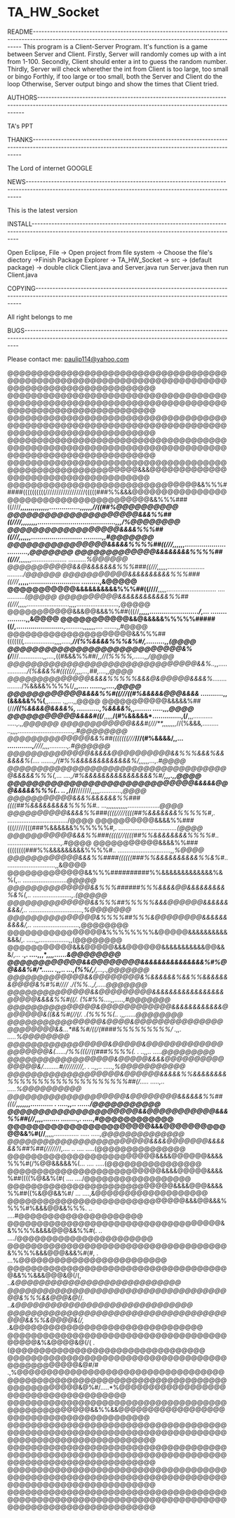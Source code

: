 # TA_HW_Socket
README--------------------------------------------------------------------------------------------------------------------------------------------------------
This program is a Client-Server Program. It's function is a game between Server and Client.
Firstly, Server will randomly comes up with a int from 1-100.
Secondly, Client should enter a int to guess the random number.
Thirdly, Server will check wherether the int from Client is too large, too small or bingo
Forthly, if too large or too small, both the Server and Client do the loop
Otherwise, Server output bingo and show the times that Client tried.

AUTHORS-------------------------------------------------------------------------------------------------------------------------------------------------------

TA's PPT

THANKS--------------------------------------------------------------------------------------------------------------------------------------------------------

The Lord of internet GOOGLE

NEWS----------------------------------------------------------------------------------------------------------------------------------------------------------

This is the latest version

INSTALL-------------------------------------------------------------------------------------------------------------------------------------------------------

Open Eclipse,
File -> Open project from file system -> Choose the file's diectory ->Finish
Package Explorer -> TA_HW_Socket -> src -> (default package) -> double click Client.java and Server.java
run Server.java 
then run Client.java 
 
COPYING-------------------------------------------------------------------------------------------------------------------------------------------------------

All right belongs to me 

BUGS----------------------------------------------------------------------------------------------------------------------------------------------------------

Please contact me:
paulip114@yahoo.com


@@@@@@@@@@@@@@@@@@@@@@@@@@@@@@@@@@@@@@@@@@@@@@@@@@@@@@@@@@@@@@@@@@@@@@@@@@@@@@@@@@@@@@@@@@@@@@@@@@@
@@@@@@@@@@@@@@@@@@@@@@@@@@@@@@@@@@@@@@@@@@@@@@@@@@@@@@@@@@@@@@@@@@@@@@@@@@@@@@@@@@@@@@@@@@@@@@@@@@@
@@@@@@@@@@@@@@@@@@@@@@@@@@@@@@@@@@@@@@@@@@@@@@@@@@@@@@@@@@@@@@@@@@@@@@@@@@@@@@@@@@@@@@@@@@@@@@@@@@@
@@@@@@@@@@@@@@@@@@@@@@@@@@@@@@@@@@@@@@@@@@@@@@@@@@@@@@@@@@@@@@@@@@@@@@@@@@@@@@@@@@@@@@@@@@@@@@@@@@@
@@@@@@@@@@@@@@@@@@@@@@@@@@@@@@@@@@@@@@@@@@@@@@@@@@@@@@@@@@@&&&@@@@@@@@@@@@@@@@@@@@@@@@@@@@@@@@@@@@@
@@@@@@@@@@@@@@@@@@@@@@@@@@@@@@@@&&%%%#####((((((((((//////////////////(((((###%%&&&@@@@@@@@@@@@@@@@
@@@@@@@@@@@@@@@@@@@@@@@@&&%%%###((////*****,,,,,,,,,,,,,,...............,,,,,,****//((##%@@@@@@@@@@
@@@@@@@@@@@@@@@@@@@@@&&&%%##((////****,,,,,,,,......................................,,,**/%@@@@@@@@
@@@@@@@@@@@@@@@@@@&&&&%%%##((///****,,,,,,.........................             .........,,#@@@@@@@
@@@@@@@@@@@@@@@@&&&&&%%%%##((///***,,,,,,....................                   ..........,*@@@@@@@
@@@@@@@@@@@@@&&&&&&&&%%%%##((///**,,,,,,,....................                     ..........%@@@@@@
@@@@@@@@@@@&&@&&&&&&&%%%###((///**,,,,,,.....................                      ........./@@@@@@
@@@@@@@@@@@&&&&&&&&&&%%%###((///***,,,,,.........................                  .........,&@@@@@
@@@@@@@@@@@&&&&&&&&&&%%%##((////***,,,,,............................ ....          ..........(@@@@@
@@@@@@@@@@&&&&&&&&&&&&%%##((///***,,,,,........................,,*,,........................,*@@@@@
@@@@@@@@@@@&&&@@&&&%%##(((//**,,,,,........................*/*,...    ........     .........,,&@@@@
@@@@@@@@@@@&&@&&&&&%%%%%#####((/*,.......................***,..........,,,,,,,....   .......,,#@@@@
@@@@@@@@@@@@@@@@@@@@@&&%%%##(((((((*,.................,,,,.....,**//(%%&&&&%%%&%#/,.........,,(@@@@
@@@@@@@@@@@@@@@@@@@@@@@@@@@@&%(/***///*..............,,....,*((#&&&%%##/***,,*//(%%%%,......,,/@@@@
@@@@@@@@@@@@@@@@@@@@@@@@@@@@@@@@&&%*..,*,................*/(%&&&%#(((((//****,,,,...,##,....,,*@@@@
@@@@@@@@@@@@@@&&&&%%%%%&&&@&@@@@@&&&&%*................*/%&&&&%%%%(/**,,.....    ......,,....,*@@@@
@@@@@@@@@@@@&&&&%%#((///((#%&&&&&@@@&&&&* ...........,,(&&&&&%%(**,,.......            .,,...,,@@@@
@@@@@@@@@@@&&&&&%##(//*****/((%&&&&@&&&&%, ...........,%&&&&%**,,........              .....,,,@@@@
@@@@@@@@@@@&&&&#((/***,,,,,**/(#%&&&&&*..............,(/**,,,...........           .....,.,,*@@@@@@
@@@@@@@@@@@@&&&#(///**,,,,,,,,*//(%&&&*,.........  ..,,,,...............................,.#@@@@@@@@
@@@@@@@@@@@@@@&&%##(((((((///***///(#%&&&&/,,...    ............,***////****,,,,..........,.#@@@@@@
@@@@@@@@@@@@@@&&&&&@@@@@@@@@@&&%%%&&&%&&&&&&%(*....   .......,*/(#%%&&&&&&&&&&&&&%/,,,,,,...,.#@@@@
@@@@@@@@@@@@@@@@@@@@@@@@@@@@@@@@@@@@@@&&&&&%%%(,...    ....,/#%&&&&&&&&&&&&&&&&%#/******,,,.,,*@@@@
@@@@@@@@@@@@@@@@@@@@@@@@@@@@@@&&&&&@@@&&&&&%%%(*..     ..  ,*///**///////***,,,,,............,*@@@@
@@@@@@@@@@@&&&%&&&&&&%%###((((##%&&&&&&&&&%%%%#*..        ...,,***,,,,,,,,,,..................*@@@@
@@@@@@@@@@&&&&%%###((((////((((##%&&&&&&&%%%%%#*,.          ................................../@@@@
@@@@@@@@@@&&&&%%###(((/////(((###%&&&&&&%%%%%%#*,.           .................................(@@@@
@@@@@@@@@@@&&&%%###(((((//((((##%%&&&&&&&&%%%%#*..            ..............................,.#@@@@
@@@@@@@@@@@&&&&%%###((((((((###%%&&&&&&&&&%%%%#*..            ..............................,,%@@@@
@@@@@@@@@@@@&&&%%####((((((###%%&&&&&&&&&&%%&%#*..               ...........................,,&@@@@
@@@@@@@@@@@@@&&%%%##########%%&&&&&&&&&&&&&%&%(,..                  .........................*@@@@@
@@@@@@@@@@@@@@&&%%%######%%%&&&&@@&&&&&&&&&%&%(,..                   ......................,.(@@@@@
@@@@@@@@@@@@@@&&%%%##%%%%%&&&@@@@@@&&&&&&&&&/,..            ..............................,%@@@@@@@
@@@@@@@@@@@@@@@&%%%%##%%%&@@@@@@@@&&&&&&&&&&/,..               ..........................,*@@@@@@@@
@@@@@@@@@@@@@@@@&%%%%%%%%&@@@@@&&&&&&&&&&&&&/,.                 .....,,.................,,(@@@@@@@@
@@@@@@@@@@@&&&@@@@@&&&@@@@@@&&&&&&&&&&&@@&&&/,...     .**,.        ....,,,*,,,*****,......&@@@@@@@@
@@@@@@@@@@@@&&@@@@@@@@&&&&&&&&&&&&&&&%#%@@&&&%#/*...... .,,..            ...,(%%/,**/,...,.,@@@@@@@
@@@@@@@@@@@@@&&@@@@@@@@&%&&&&&&%&&%%&&&&&&&@@@@&%#%#////                  ./(%%*..,/*,.....*@@@@@@@
@@@@@@@@@@@@@@&&@@@@@@@@@&&&&&&&&&&&&&&&&&@@@@@&&&&%%#((/.               (%#%%....,*,.....,#@@@@@@@
@@@@@@@@@@@@@@@&@@@@@@@@@@@@&&&&&&&&&&&&@@@@@@@&((&&%#(//(/.          .(%%%%(.. .,*,......*@@@@@@@@
@@@@@@@@@@@@@@@@&@@@@&@@@@@@@@@@@@@@@@@@@@@@@&&...*#&%#/(**(/(####%%%%%%%%%/   .,*,. .....%@@@@@@@@
@@@@@@@@@@@@@@@@@&@@@@@&@@@@@@@@@@@@@@@@@@@@&(....../%%((*(**//((###%%%%(. . ..,,.. .....*@@@@@@@@@
@@@@@@@@@@@@@@@@@@&@@@@@&&&&@@@@@@@@@@@@@@@&/.........#//*///////*,.   .  ..,,.. .....,%@@@@@@@@@@@
@@@@@@@@@@@@@@@@@@@&@@@@@@&&&&&%%&&&&&&&&%%%%%%%%%%%%%%%%%%%%##(/*.....  .....,..  .....%@@@@@@@@@@
@@@@@@@@@@@@@@@@@@@@&@@@@@@@@&&&&&&%%##(((/******,,,,,,,...........  . .....,,.. ....../@@@@@@@@@@@
@@@@@@@@@@@@@@@@@@@@@&&@@@@@@@@@@@&&&%%##(//***,,,,........         ........,.  .....,#@@@@@@@@@@@@
@@@@@@@@@@@@@@@@@@@@@@@&&&@@@@@@@@@@@@&&%#(//***,,,,,..............     .....  .....,@@@@@@@@@@@@@@
@@@@@@@@@@@@@@@@@@@@@@@@&&&&@@@@@@@&&&&&&%##%##(//////*/,.... ..        ....  .....(@@@@@@@@@@@@@@@
@@@@@@@@@@@@@@@@@@@@@@@@@&&&&@@@@@@&&&&%%%#(/%@@&&&&&%(...            ....   .....(@@@@@@@@@@@@@@@@
@@@@@@@@@@@@@@@@@@@@@@@@@@&&&&@@@@@&&&&%##((((%@&&%(#(               ....   ..../@@@@@@@@@@@@@@@@@@
@@@@@@@@@@@@@@@@@@@@@@@@@@@@&&&&@@@&&&&%%##((%&@@&&%#/              ...   ....,&@@@@@@@@@@@@@@@@@@@
@@@@@@@@@@@@@@@@@@@@@@@@@@@@@@&&&@@&&&%%%%#%&&&@@&&%%%.            ..    ....#@@@@@@@@@@@@@@@@@@@@@
@@@@@@@@@@@@@@@@@@@@@@@@@@@@@@@@@@@@&&%%%%&&&&@@@&&%%#(.          ..   ..../@@@@@@@@@@@@@@@@@@@@@@@
@@@@@@@@@@@@@@@@@@@@@@@@@@@@@@@@@@@@@&%%%%&&&@@@&&&%#(#,         .    ...%@@@@@@@@@@@@@@@@@@@@@@@@@
@@@@@@@@@@@@@@@@@@@@@@@@@@@@@@@@@@@@@@&&%%&&&@@@&@(/(,             ..*&@@@@@@@@@@@@@@@@@@@@@@@@@@@@
@@@@@@@@@@@@@@@@@@@@@@@@@@@@@@@@@@@@@@@&%%%&&@@@&@(*/.           ..*&@@@@@@@@@@@@@@@@@@@@@@@@@@@@@@
@@@@@@@@@@@@@@@@@@@@@@@@@@@@@@@@@@@@@@@@&&%%&@@@@&(/,           .*&@@@@@@@@@@@@@@@@@@@@@@@@@@@@@@@@
@@@@@@@@@@@@@@@@@@@@@@@@@@@@@@@@@@@@@@@@@@&%&@@@@&@(/(          .(@@@@@@@@@@@@@@@@@@@@@@@@@@@@@@@@@
@@@@@@@@@@@@@@@@@@@@@@@@@@@@@@@@@@@@@@@@@@@@@@@@@&@#/#       .,%@@@@@@@@@@@@@@@@@@@@@@@@@@@@@@@@@@@
@@@@@@@@@@@@@@@@@@@@@@@@@@@@@@@@@@@@@@@@@@@@@@@@@&@%#/.....*%@@@@@@@@@@@@@@@@@@@@@@@@@@@@@@@@@@@@@@
@@@@@@@@@@@@@@@@@@@@@@@@@@@@@@@@@@@@@@@@@@@@@@@@@@@&&%%&&@@@@@@@@@@@@@@@@@@@@@@@@@@@@@@@@@@@@@@@@@@
@@@@@@@@@@@@@@@@@@@@@@@@@@@@@@@@@@@@@@@@@@@@@@@@@@@@@@@@@@@@@@@@@@@@@@@@@@@@@@@@@@@@@@@@@@@@@@@@@@@
@@@@@@@@@@@@@@@@@@@@@@@@@@@@@@@@@@@@@@@@@@@@@@@@@@@@@@@@@@@@@@@@@@@@@@@@@@@@@@@@@@@@@@@@@@@@@@@@@@@
@@@@@@@@@@@@@@@@@@@@@@@@@@@@@@@@@@@@@@@@@@@@@@@@@@@@@@@@@@@@@@@@@@@@@@@@@@@@@@@@@@@@@@@@@@@@@@@@@@@
@@@@@@@@@@@@@@@@@@@@@@@@@@@@@@@@@@@@@@@@@@@@@@@@@@@@@@@@@@@@@@@@@@@@@@@@@@@@@@@@@@@@@@@@@@@@@@@@@@@